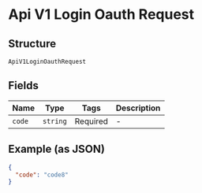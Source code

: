 
# Api V1 Login Oauth Request

## Structure

`ApiV1LoginOauthRequest`

## Fields

| Name | Type | Tags | Description |
|  --- | --- | --- | --- |
| `code` | `string` | Required | - |

## Example (as JSON)

```json
{
  "code": "code8"
}
```

